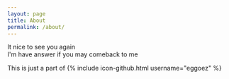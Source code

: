 ```yaml
---
layout: page
title: About
permalink: /about/
---
```


It nice to see you again<br />
I'm have answer if you may comeback to me

This is just a part of
{% include icon-github.html username="eggoez" %}

